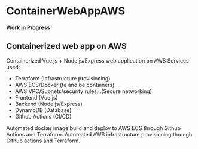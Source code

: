 # ContainerWebAppAWS

**Work in Progress**
## Containerized web app on AWS

Containerized Vue.js + Node.js/Express web application on AWS
Services used:
- Terraform (Infrastructure provisioning)
- AWS ECS/Docker (fe and be containers)
- AWS VPC/Subnets/security rules...(Secure networking)
- Frontend (Vue.js)
- Backend (Node.js/Express)
- DynamoDB (Database)
- Github Actions (CI/CD)

Automated docker image build and deploy to AWS ECS through Github Actions and Terraform. 
Automated AWS infrastructure provisioning through Github actions and Terraform.




